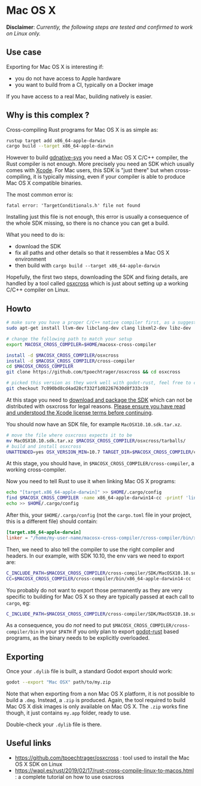 # Mac OS X

**Disclaimer**: _Currently, the following steps are tested and confirmed to work on Linux only._


## Use case

Exporting for Mac OS X is interesting if:

* you do not have access to Apple hardware
* you want to build from a CI, typically on a Docker image

If you have access to a real Mac, building natively is easier.


## Why is this complex ?

Cross-compiling Rust programs for Mac OS X is as simple as:

```sh
rustup target add x86_64-apple-darwin
cargo build --target x86_64-apple-darwin
```

However to build [gdnative-sys](https://crates.io/crates/gdnative-sys) you
need a Mac OS X C/C++ compiler, the Rust compiler is not enough. More precisely you need
an SDK which usually comes with [Xcode](https://developer.apple.com/xcode/).
For Mac users, this SDK is "just there" but when cross-compiling, it is
typically missing, even if your compiler is able to produce Mac OS X compatible binaries.

The most common error is:

```
fatal error: 'TargetConditionals.h' file not found
```

Installing just this file is not enough, this error is usually a consequence
of the whole SDK missing, so there is no chance you can get a build.

What you need to do is:

* download the SDK
* fix all paths and other details so that it ressembles a Mac OS X environment
* then build with `cargo build --target x86_64-apple-darwin`

Hopefully, the first two steps, downloading the SDK and fixing details,
are handled by a tool called [osxcross](https://github.com/tpoechtrager/osxcross)
which is just about setting up a working C/C++ compiler on Linux.

## Howto

```sh
# make sure you have a proper C/C++ native compiler first, as a suggestion:
sudo apt-get install llvm-dev libclang-dev clang libxml2-dev libz-dev

# change the following path to match your setup
export MACOSX_CROSS_COMPILER=$HOME/macosx-cross-compiler

install -d $MACOSX_CROSS_COMPILER/osxcross
install -d $MACOSX_CROSS_COMPILER/cross-compiler
cd $MACOSX_CROSS_COMPILER
git clone https://github.com/tpoechtrager/osxcross && cd osxcross

# picked this version as they work well with godot-rust, feel free to change
git checkout 7c090bd8cd4ad28cf332f1d02267630d8f333c19
```

At this stage you need to [download and package the SDK](https://github.com/tpoechtrager/osxcross#packaging-the-sdk)
which can not be distributed with osxcross for legal reasons.
[Please ensure you have read and understood the Xcode license terms before continuing](https://www.apple.com/legal/sla/docs/xcode.pdf).

You should now have an SDK file, for example `MacOSX10.10.sdk.tar.xz`.

```sh
# move the file where osxcross expects it to be
mv MacOSX10.10.sdk.tar.xz $MACOSX_CROSS_COMPILER/osxcross/tarballs/
# build and install osxcross
UNATTENDED=yes OSX_VERSION_MIN=10.7 TARGET_DIR=$MACOSX_CROSS_COMPILER/cross-compiler ./build.sh
```

At this stage, you should have, in `$MACOSX_CROSS_COMPILER/cross-compiler`,
a working cross-compiler.

Now you need to tell Rust to use it when linking
Mac OS X programs:

```sh
echo "[target.x86_64-apple-darwin]" >> $HOME/.cargo/config
find $MACOSX_CROSS_COMPILER -name x86_64-apple-darwin14-cc -printf 'linker = "%p"\n' >> $HOME/.cargo/config
echo >> $HOME/.cargo/config
```

After this, your `$HOME/.cargo/config` (not the `cargo.toml` file in your project, this is a different file)
should contain:

```toml
[target.x86_64-apple-darwin]
linker = "/home/my-user-name/macosx-cross-compiler/cross-compiler/bin/x86_64-apple-darwin14-cc"
```

Then, we need to also tell the compiler to use the right compiler and headers.
In our example, with SDK 10.10, the env vars we need to export are:

```sh
C_INCLUDE_PATH=$MACOSX_CROSS_COMPILER/cross-compiler/SDK/MacOSX10.10.sdk/usr/include
CC=$MACOSX_CROSS_COMPILER/cross-compiler/bin/x86_64-apple-darwin14-cc
```

You probably do not want to export those permanently as they are very
specific to building for Mac OS X so they are typically passed at each
call to `cargo`, eg:

```sh
C_INCLUDE_PATH=$MACOSX_CROSS_COMPILER/cross-compiler/SDK/MacOSX10.10.sdk/usr/include CC=$MACOSX_CROSS_COMPILER/cross-compiler/bin/x86_64-apple-darwin14-cc cargo build --release --target x86_64-apple-darwin
```

As a consequence, you do *not* need to put `$MACOSX_CROSS_COMPILER/cross-compiler/bin` in your `$PATH` if
you only plan to export [godot-rust](https://github.com/godot-rust/godot-rust) based programs, as the
binary needs to be explicitly overloaded.


## Exporting

Once your `.dylib` file is built, a standard Godot export should work:

```sh
godot --export "Mac OSX" path/to/my.zip
```

Note that when exporting from a non Mac OS X platform, it is not possible to build a `.dmg`.
Instead, a `.zip` is produced. Again, the tool required to build Mac OS X disk images is
only available on Mac OS X. The `.zip` works fine though, it just contains `my.app`
folder, ready to use.

Double-check your `.dylib` file is there.


## Useful links

* https://github.com/tpoechtrager/osxcross : tool used to install the Mac OS X SDK on Linux
* https://wapl.es/rust/2019/02/17/rust-cross-compile-linux-to-macos.html : a complete tutorial on how to use osxcross
